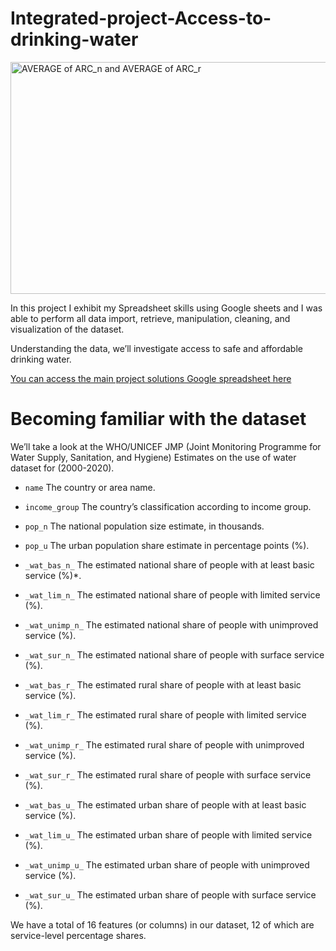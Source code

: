 # Integrated-project-Access-to-drinking-water

<img width="600" height="371" alt="AVERAGE of ARC_n and AVERAGE of ARC_r" src="https://github.com/user-attachments/assets/91a0e8da-01e1-48d2-a0aa-78a0f7724a7c" />

In this project I exhibit my Spreadsheet skills using Google sheets and I was able to perform all data import, retrieve, manipulation, cleaning, and visualization of the dataset.

Understanding the data,  we’ll investigate access to safe and affordable drinking water.

[You can access the main project solutions Google spreadsheet here](https://docs.google.com/spreadsheets/d/1VKogBApZeoFOVw0v_qDp6wEy-GAEuo3m0rX0wJ0HdGA/edit?gid=1722416536#gid=1722416536)


# Becoming familiar with the dataset

We’ll take a look at the WHO/UNICEF JMP (Joint Monitoring Programme for Water Supply, Sanitation, and Hygiene) Estimates on the use of water dataset for (2000-2020).


- ``name``
The country or area name.

- `income_group`
The country’s classification according to income group.

- `pop_n`
The national population size estimate, in thousands.

- `pop_u` 
The urban population share estimate in percentage points (%).

- `_wat_bas_n_` 
The estimated national share of people with at least basic service (%)*.

- `_wat_lim_n_` 
The estimated national share of people with limited service (%).

- `_wat_unimp_n_` 
The estimated national share of people with unimproved service (%).

- `_wat_sur_n_` 
The estimated national share of people with surface service (%).
 
- `_wat_bas_r_` 
The estimated rural share of people with at least basic service (%).

- `_wat_lim_r_` 
The estimated rural share of people with limited service (%).

- `_wat_unimp_r_` 
The estimated rural share of people with unimproved service (%).

- `_wat_sur_r_` 
The estimated rural share of people with surface service (%).

- `_wat_bas_u_` 
The estimated urban share of people with at least basic service (%).

- `_wat_lim_u_` 
The estimated urban share of people with limited service (%).

- `_wat_unimp_u_` 
The estimated urban share of people with unimproved service (%).

- `_wat_sur_u_` 
The estimated urban share of people with surface service (%).

We have a total of 16 features (or columns) in our dataset, 12 of which are service-level percentage shares.


